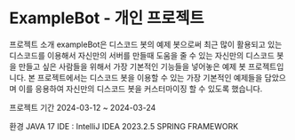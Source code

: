 # ExampleBot - 개인 프로젝트

프로젝트 소개
exampleBot은 디스코드 봇의 예제 봇으로써 최근 많이 활용되고 있는 디스코드를 이용해서 자신만의 서버를 만들때 도움을 줄 수 있는 자신만의 디스코드 봇을 만들고 싶은 사람들을 위해서 가장 기본적인 기능들을 넣어놓은 예제 봇 프로젝트입니다. 본 프로젝트에서는 디스코드 봇을 이용할 수 있는 가장 기본적인 예제들을 담았으며 이를 응용하여 자신만의 디스코드 봇을 커스터마이징 할 수 있도록 했습니다.

프로젝트 기간
2024-03-12 ~ 2024-03-24

환경
JAVA 17
IDE : IntelliJ IDEA 2023.2.5
SPRING FRAMEWORK
